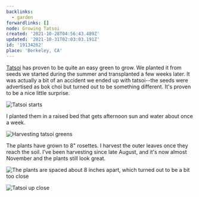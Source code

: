 ```yaml
---
backlinks:
  - garden
forwardlinks: []
node: Growing Tatsoi
created: '2021-10-28T04:56:43.489Z'
updated: '2021-10-31T02:03:03.191Z'
id: '19134262'
place: 'Berkeley, CA'
---
```

[Tatsoi](https://en.wikipedia.org/wiki/Tatsoi) has proven to be quite an easy green to grow. We planted it from seeds we started during the summer and transplanted a few weeks later. It was actually a bit of an accident we ended up with tatsoi--the seeds were advertised as bok choi but turned out to be something different. It's proven to be a nice little surprise. 

![](images/19134262/EvIIshqJYP.webp "Tatsoi starts")

I planted them in a raised bed that gets afternoon sun and water about once a week.

![](images/19134262/AxTOeaPiXp.webp "Harvesting tatsoi greens")

The plants have grown to 8" rosettes. I harvest the outer leaves once they reach the soil. I've been harvesting since late August, and it's now almost November and the plants still look great. 

![](images/19134262/jyrHkWiUBo.webp "The plants are spaced about 8 inches apart, which turned out to be a bit too close")

![](images/19134262/IypCUMEOVQ.webp "Tatsoi up close")


